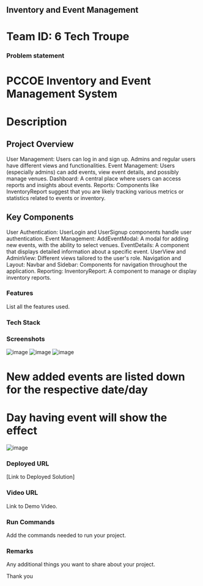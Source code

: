 ## Inventory and Event Management

# Team ID: 6 Tech Troupe
### Problem statement
# PCCOE Inventory and Event Management System

# Description
 ## Project Overview
 User Management: Users can log in and sign up. Admins and regular users have different views and functionalities.
 Event Management: Users (especially admins) can add events, view event details, and possibly manage venues.
 Dashboard: A central place where users can access reports and insights about events.
 Reports: Components like InventoryReport suggest that you are likely tracking various metrics or statistics related to events or inventory.

 ## Key Components
 User Authentication: UserLogin and UserSignup components handle user authentication.
 Event Management:
   AddEventModal: A modal for adding new events, with the ability to select venues.
   EventDetails: A component that displays detailed information about a specific event.
   UserView and AdminView: Different views tailored to the user's role.
 Navigation and Layout:
  Navbar and Sidebar: Components for navigation throughout the application.
 Reporting:
  InventoryReport: A component to manage or display inventory reports.

### Features 
 List all the features used.

### Tech Stack

### Screenshots
![image](https://github.com/user-attachments/assets/875e6bd9-b081-4812-9ccc-229a75496777)
![image](https://github.com/user-attachments/assets/6ad7d10a-3fb3-4fa7-a942-3ee7b3a457cc)
![image](https://github.com/user-attachments/assets/bc0da5e8-24e6-4397-8d23-26353875f086)


# New added events are listed down for the respective date/day 
# Day having event will show the effect
![image](https://github.com/user-attachments/assets/a4ae4f51-2d6a-4cc1-8a33-34d9fdd3d92d)

### Deployed URL
 [Link to Deployed Solution]

### Video URL
 Link to Demo Video.

### Run Commands
 Add the commands needed to run your project.

### Remarks
 Any additional things you want to share about your project.

Thank you
